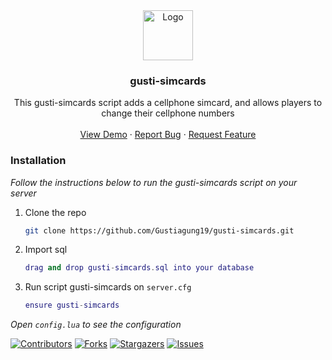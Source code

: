 <div align="center">
  <a href="https://github.com/Gustiagung19/gusti-simcards">
    <img src="https://imgur.com/z0en0hq.png" alt="Logo" width="80" height="80">
  </a>

  <h3 align="center"><strong>gusti-simcards</strong></h3>

  <p align="center">
    This gusti-simcards script adds a cellphone simcard, and allows players to change their cellphone numbers
    <br />
    <br />
    <a href="https://youtu.be/HY0s3zX_8w4">View Demo</a>
    ·
    <a href="https://github.com/Gustiagung19/gusti-simcards/issues">Report Bug</a>
    ·
    <a href="https://github.com/Gustiagung19/gusti-simcards/issues">Request Feature</a>
  </p>
</div>

### Installation

_Follow the instructions below to run the gusti-simcards script on your server_

1. Clone the repo
   ```sh
   git clone https://github.com/Gustiagung19/gusti-simcards.git
   ```
2. Import sql
   ```lua
   drag and drop gusti-simcards.sql into your database
   ```
3. Run script gusti-simcards on `server.cfg`
   ```lua
   ensure gusti-simcards
   ```

_Open `config.lua` to see the configuration_

[![Contributors][contributors-shield]][contributors-url]
[![Forks][forks-shield]][forks-url]
[![Stargazers][stars-shield]][stars-url]
[![Issues][issues-shield]][issues-url]

[contributors-shield]: https://img.shields.io/github/contributors/Gustiagung19/gusti-simcards.svg?style=for-the-badge
[contributors-url]: https://github.com/Gustiagung19/gusti-simcards/graphs/contributors
[forks-shield]: https://img.shields.io/github/forks/Gustiagung19/gusti-simcards.svg?style=for-the-badge
[forks-url]: https://github.com/Gustiagung19/gusti-simcards/network/members
[stars-shield]: https://img.shields.io/github/stars/Gustiagung19/gusti-simcards.svg?style=for-the-badge
[stars-url]: https://github.com/Gustiagung19/gusti-simcards/stargazers
[issues-shield]: https://img.shields.io/github/issues/Gustiagung19/gusti-simcards.svg?style=for-the-badge
[issues-url]: https://github.com/Gustiagung19/gusti-simcards/issues